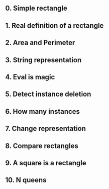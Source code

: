 ## 0. Simple rectangle
## 1. Real definition of a rectangle
## 2. Area and Perimeter
## 3. String representation
## 4. Eval is magic
## 5. Detect instance deletion
## 6. How many instances
## 7. Change representation
## 8. Compare rectangles
## 9. A square is a rectangle
## 10. N queens

